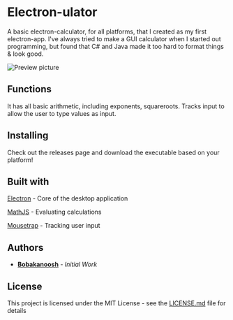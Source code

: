 # Electron-ulator
A basic electron-calculator, for all platforms, that I created as my first electron-app. I've always tried to make a GUI calculator when I started out programming, but found that C# and Java made it too hard to format things & look good.

![Preview picture](https://i.imgur.com/g7oH3bx.png)

## Functions
It has all basic arithmetic, including exponents, squareroots.
Tracks input to allow the user to type values as input.

## Installing
Check out the releases page and download the executable based on your platform!

## Built with
[Electron](https://electronjs.org/) - Core of the desktop application

[MathJS](http://mathjs.org/http://mathjs.org/) - Evaluating calculations

[Mousetrap](https://craig.is/killing/mice) - Tracking user input

## Authors
* **[Bobakanoosh](https://github.com/Bobakanoosh)** - *Initial Work*

## License
This project is licensed under the MIT License - see the [LICENSE.md](LICENSE.md) file for details
